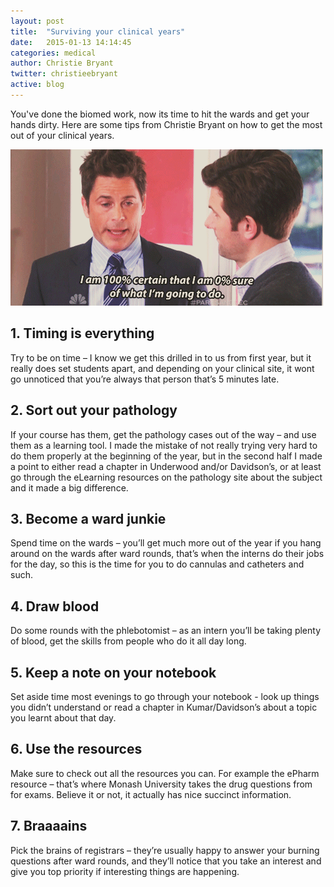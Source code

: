 ```yaml
---
layout: post
title:  "Surviving your clinical years"
date:   2015-01-13 14:14:45
categories: medical
author: Christie Bryant
twitter: christieebryant
active: blog
---
```


You've done the biomed work, now its time to hit the wards and get your hands dirty. Here are some tips from Christie Bryant on how to get the most out of your clinical years.

![](/assets/blog/100percent.gif)

## 1. Timing is everything
Try to be on time – I know we get this drilled in to us from first year, but it really does set students apart, and depending on your clinical site, it wont go unnoticed that you’re always that person that’s 5 minutes late. 

## 2. Sort out your pathology
If your course has them, get the pathology cases out of the way – and use them as a learning tool. I made the mistake of not really trying very hard to do them properly at the beginning of the year, but in the second half I made a point to either read a chapter in Underwood and/or Davidson’s, or at least go through the eLearning resources on the pathology site about the subject and it made a big difference.

## 3. Become a ward junkie
Spend time on the wards – you’ll get much more out of the year if you hang around on the wards after ward rounds, that’s when the interns do their jobs for the day, so this is the time for you to do cannulas and catheters and such.

## 4. Draw blood
Do some rounds with the phlebotomist – as an intern you’ll be taking plenty of blood, get the skills from people who do it all day long.

## 5. Keep a note on your notebook
Set aside time most evenings to go through your notebook - look up things you didn’t understand or read a chapter in Kumar/Davidson’s about a topic you learnt about that day.

## 6. Use the resources
Make sure to check out all the resources you can. For example the ePharm resource – that’s where Monash University takes the drug questions from for exams. Believe it or not, it actually has nice succinct information.

## 7. Braaaains
Pick the brains of registrars – they’re usually happy to answer your burning questions after ward rounds, and they’ll notice that you take an interest and give you top priority if interesting things are happening.
